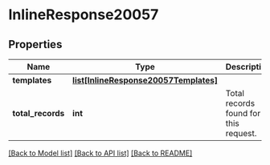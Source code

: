# InlineResponse20057

## Properties
Name | Type | Description | Notes
------------ | ------------- | ------------- | -------------
**templates** | [**list[InlineResponse20057Templates]**](InlineResponse20057Templates.md) |  | [optional] 
**total_records** | **int** | Total records found for this request. | [optional] 

[[Back to Model list]](../README.md#documentation-for-models) [[Back to API list]](../README.md#documentation-for-api-endpoints) [[Back to README]](../README.md)

